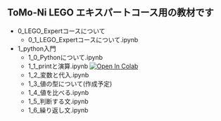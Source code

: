 ## ToMo-Ni LEGO エキスパートコース用の教材です

- 0_LEGO_Expertコースについて
  - 0_1_LEGO_Expertコースについて.ipynb
- 1_python入門
  - 1_0_Pythonについて.ipynb
  - 1_1_printと演算.ipynb [![Open In Colab](https://colab.research.google.com/assets/colab-badge.svg)](https://colab.research.google.com/github/TomoniCodeAcademy/LEGO-expoert-course/blob/ab330cc40ae45564de4c733c6d0ce71dea5f255a/text/1_Python%E5%85%A5%E9%96%80/1_1_print%E3%81%A8%E6%BC%94%E7%AE%97.ipynb)
  - 1_2_変数と代入.ipynb
  - 1_3_値の型について(作成予定)
  - 1_4_値を比べる.ipynb
  - 1_5_判断する文.ipynb
  - 1_6_繰り返し文.ipynb




